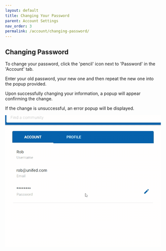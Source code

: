 ```yaml
---
layout: default
title: Changing Your Password
parent: Account Settings
nav_order: 3
permalink: /account/changing-password/
---
```


## Changing Password

To change your password, click the 'pencil' icon next to 'Password' in the 'Account' tab.

Enter your old password, your new one and then repeat the new one into the popup provided.

Upon successfully changing your information, a popup will appear confirming the change.

If the change is unsuccessful, an error popup will be displayed.

![Editing account settings](../../gifs/profile-change-password.gif)
